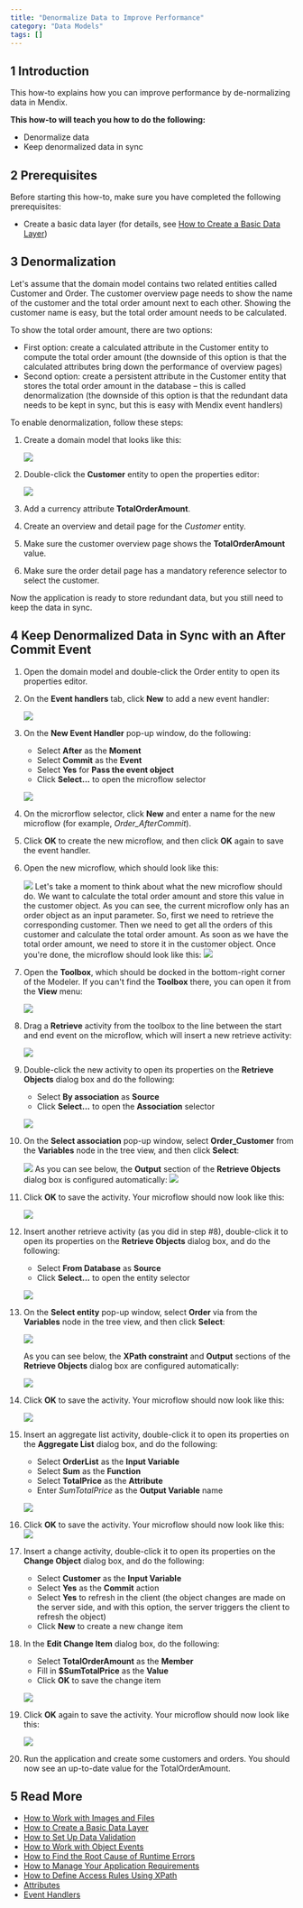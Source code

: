 ```yaml
---
title: "Denormalize Data to Improve Performance"
category: "Data Models"
tags: []
---
```


## 1 Introduction

This how-to explains how you can improve performance by de-normalizing data in Mendix.

**This how-to will teach you how to do the following:**

* Denormalize data
* Keep denormalized data in sync

## 2 Prerequisites

Before starting this how-to, make sure you have completed the following prerequisites:

* Create a basic data layer (for details, see [How to Create a Basic Data Layer](create-a-basic-data-layer))

## 3 Denormalization

Let's assume that the domain model contains two related entities called Customer and Order. The customer overview page needs to show the name of the customer and the total order amount next to each other. Showing the customer name is easy, but the total order amount needs to be calculated.

To show the total order amount, there are two options:

* First option: create a calculated attribute in the Customer entity to compute the total order amount (the downside of this option is that the calculated attributes bring down the performance of overview pages)
* Second option: create a persistent attribute in the Customer entity that stores the total order amount in the database – this is called denormalization (the downside of this option is that the redundant data needs to be kept in sync, but this is easy with Mendix event handlers)

To enable denormalization, follow these steps:

1. Create a domain model that looks like this:

    ![](attachments/18448743/18582169.png)
2. Double-click the **Customer** entity to open the properties editor:

    ![](attachments/18448743/18582168.png)
3. Add a currency attribute **TotalOrderAmount**.
4. Create an overview and detail page for the *Customer* entity.
5. Make sure the customer overview page shows the **TotalOrderAmount** value.
6. Make sure the order detail page has a mandatory reference selector to select the customer.

Now the application is ready to store redundant data, but you still need to keep the data in sync.

## 4 Keep Denormalized Data in Sync with an After Commit Event

1. Open the domain model and double-click the Order entity to open its properties editor.
2. On the **Event handlers** tab, click **New** to add a new event handler:

    ![](attachments/18448743/18582167.png)
3. On the **New Event Handler** pop-up window, do the following:
    * Select **After** as the **Moment**
    * Select **Commit** as the **Event**
    * Select **Yes** for **Pass the event object**
    * Click **Select...** to open the microflow selector

    ![](attachments/18448743/18582166.png)
4. On the microrflow selector, click **New** and enter a name for the new microflow (for example, *Order_AfterCommit*).
5. Click **OK** to create the new microflow, and then click **OK** again to save the event handler.
6. Open the new microflow, which should look like this:

    ![](attachments/18448743/18582165.png)
    Let's take a moment to think about what the new microflow should do. We want to calculate the total order amount and store this value in the customer object. As you can see, the current microflow only has an order object as an input parameter. So, first we need to retrieve the corresponding customer. Then we need to get all the orders of this customer and calculate the total order amount. As soon as we have the total order amount, we need to store it in the customer object. Once you're done, the microflow should look like this:
    ![](attachments/18448743/18582150.png)
7. Open the **Toolbox**, which should be docked in the bottom-right corner of the Modeler. If you can't find the **Toolbox** there, you can open it from the **View** menu:

    ![](attachments/18448743/18582163.png)
8. Drag a **Retrieve** activity from the toolbox to the line between the start and end event on the microflow, which will insert a new retrieve activity:

    ![](attachments/18448743/18582164.png)
9. Double-click the new activity to open its properties on the **Retrieve Objects** dialog box and do the following:
    * Select **By association** as **Source**
    * Click **Select...** to open the **Association** selector

    ![](attachments/18448743/18582162.png)
10. On the **Select association** pop-up window, select **Order_Customer** from the **Variables** node in the tree view, and then click **Select**:

    ![](attachments/18448743/18582161.png)
    As you can see below, the **Output** section of the **Retrieve Objects** dialog box is configured automatically:
    ![](attachments/18448743/18582160.png)
11. Click **OK** to save the activity. Your microflow should now look like this:

    ![](attachments/18448743/18582159.png)
12. Insert another retrieve activity (as you did in step #8), double-click it to open its properties on the **Retrieve Objects** dialog box, and do the following:
    * Select **From Database** as **Source**
    * Click **Select...** to open the entity selector

    ![](attachments/18448743/18582157.png)
13. On the **Select entity** pop-up window, select **Order** via from the **Variables** node in the tree view, and then click **Select**:

    ![](attachments/18448743/18582158.png)

    As you can see below, the **XPath constraint** and **Output** sections of the **Retrieve Objects** dialog box are configured automatically:
    
    ![](attachments/18448743/18582156.png)
14. Click **OK** to save the activity. Your microflow should now look like this:

    ![](attachments/18448743/18582155.png)
15. Insert an aggregate list activity, double-click it to open its properties on the **Aggregate List** dialog box, and do the following:
    * Select **OrderList** as the **Input Variable**
    * Select **Sum** as the **Function**
    * Select **TotalPrice** as the **Attribute**
    * Enter *SumTotalPrice* as the **Output Variable** name

    ![](attachments/18448743/18582153.png)
16. Click **OK** to save the activity. Your microflow should now look like this:
    ![](attachments/18448743/18582152.png)
17. Insert a change activity, double-click it to open its properties on the **Change Object** dialog box, and do the following:
    * Select **Customer** as the **Input Variable**
    * Select **Yes** as the **Commit** action
    * Select **Yes** to refresh in the client (the object changes are made on the server side, and with this option, the server triggers the client to refresh the object)
    * Click **New** to create a new change item
18. In the **Edit Change Item** dialog box, do the following:
    * Select **TotalOrderAmount** as the **Member**
    * Fill in **$SumTotalPrice** as the **Value**
    * Click **OK** to save the change item

    ![](attachments/18448743/18582151.png)

19. Click **OK** again to save the activity. Your microflow should now look like this:

    ![](attachments/18448743/18582150.png)

20. Run the application and create some customers and orders. You should now see an up-to-date value for the TotalOrderAmount.

## 5 Read More

* [How to Work with Images and Files](working-with-images-and-files)
* [How to Create a Basic Data Layer](create-a-basic-data-layer)
* [How to Set Up Data Validation](setting-up-data-validation)
* [How to Work with Object Events](working-with-object-events)
* [How to Find the Root Cause of Runtime Errors](finding-the-root-cause-of-runtime-errors)
* [How to Manage Your Application Requirements](/developerportal/collaborate/stories)
* [How to Define Access Rules Using XPath](define-access-rules-using-xpath)
* [Attributes](/refguide6/attributes)
* [Event Handlers](/refguide6/event-handlers)
